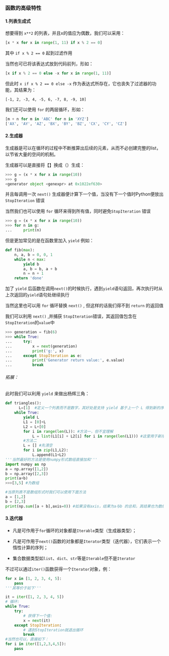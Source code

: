 ### 函数的高级特性

#### 1.列表生成式

想要得到 `x**2` 的列表，并且x的值应为偶数，我们可以采用：

```python
[x * x for x in range(1, 11) if x % 2 == 0]
```

其中 `if x % 2 == 0` 起到过滤作用

当然也可已将该表达式放到代码前列，形如：

```python
[x if x % 2 == 0 else -x for x in range(1, 11)]
```

但此时 `x if x % 2 == 0 else -x` 作为表达式所存在，它也丧失了过滤器的功能，其结果为：

`[-1, 2, -3, 4, -5, 6, -7, 8, -9, 10]` 

我们还可以使用 `for` 的两层循环，形如：

```python
[m + n for m in 'ABC' for n in 'XYZ']
['AX', 'AY', 'AZ', 'BX', 'BY', 'BZ', 'CX', 'CY', 'CZ']
```



#### 2.生成器

生成器是可以在循环的过程中不断推算出后续的元素，从而不必创建完整的list，以节省大量的空间的机制。 

生成器可以是直接将【】换成（）生成：

```Python
>>> g = (x * x for x in range(10))
>>> g
<generator object <genexpr> at 0x1022ef630>
```

并且每调用一次 `next()` 生成器便计算下一个值，当没有下一个值时Python便放出 `StopIteration` 错误

当然我们也可以使用 `for` 循环来得到所有值，同时避免`StopIteration` 错误

```python
>>> g = (x * x for x in range(10))
>>> for n in g:
...     print(n)
```

但是更加常见的是在函数里加入 `yield` 例如：

```Python
def fib(max):
    n, a, b = 0, 0, 1
    while n < max:
        yield b
        a, b = b, a + b
        n = n + 1
    return 'done'
```

加了 `yield` 后函数在调用`next()`的时候执行，遇到`yield`语句返回，再次执行时从上次返回的`yield`语句处继续执行 



当然这里也可以用 `for` 循环替换 `next()` , 但这样的话我们得不到 `return` 的返回值

我们可以利用 `next()` ,并捕获 `StopIteration`错误，其返回值包含在`StopIteration`的`value`中 

```python
>>> generation = fib(6)
>>> while True:
...     try:
...         x = next(generation)
...         print('g:', x)
...     except StopIteration as e:
...         print('Generator return value:', e.value)
...         break
```

###### 拓展：

此时我们可以利用 `yield` 来做出杨辉三角：

```python
def triangles():
      L=[1]  #定义一个列表而不是数字，其好处是支持 yield 基于上一个 L 得到新的序列  
    while True:
        yield L
        L1 = [0]+L
        L2 = L+[0]
        for i in range(len(L)): #方法一，但不宜理解
            L = list(L1[i] + L2[i] for i in range(len(L1))) #这里用于新序列
        #方法二
        L = [] #先清空 
        for i in zip(L1,L2):
			L.append(L1+L2)
'''当然最好的方法是使用numpy形式数组直接加和'''
import numpy as np
a = np.array([1,2])
b = np.array([2,3])
print(a+b) 
>>>[3,5] #为数组

#当原列表不是数组形式时我们可以使用下面方法
a = [1,2]
b = [2,3]
print(np.sum([a + b],axis=0)) #如果没有axis，结果为a与b 的总和，其结果也为数组
```

#### 3.迭代器

-   凡是可作用于`for`循环的对象都是`Iterable`类型（生成器类型）；

-   凡是可作用于`next()`函数的对象都是`Iterator`类型（迭代器），它们表示一个惰性计算的序列；

-   集合数据类型如`list`、`dict`、`str`等是`Iterable`但不是`Iterator`

不过可以通过`iter()`函数获得一个`Iterator`对象，例：

```python
for x in [1, 2, 3, 4, 5]:
    pass
'''其等价于如下'''

it = iter([1, 2, 3, 4, 5])
# 循环:
while True:
    try:
        # 获得下一个值:
        x = next(it)
    except StopIteration:
        # 遇到StopIteration就退出循环
        break
#当然也可以，直接如下：
for i in iter([1,2,3,4,5]):
	pass
```

